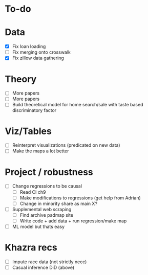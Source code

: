 # To-do

# Data
- [x] Fix loan loading
- [ ] Fix merging onto crosswalk
- [x] Fix zillow data gathering

# Theory
- [ ] More papers
- [ ] More papers
- [ ] Build theoretical model for home search/sale with taste based discriminatory factor

# Viz/Tables
- [ ] Reinterpret visualizations (predicated on new data)
- [ ] Make the maps a lot better

# Project / robustness
- [ ] Change regressions to be causal
  - [ ] Read CI ch9
  - [ ] Make modifications to regressions (get help from Adrian)
  - [ ] Change in minority share as main X?
- [ ] Supplemental web scraping
  - [ ] Find archive padmap site
  - [ ] Write code + add data + run regression/make map
- [ ] ML model but thats easy

# Khazra recs 

- [ ] Impute race data (not strictly necc)
- [ ] Casual inference DiD (above)

